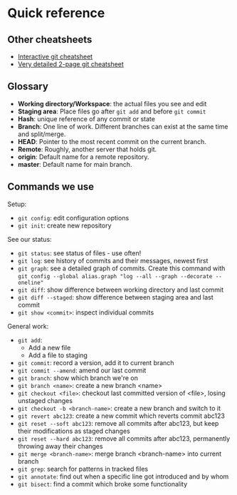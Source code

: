 # Quick reference

## Other cheatsheets

* [Interactive git cheatsheet](http://www.ndpsoftware.com/git-cheatsheet.html)
* [Very detailed 2-page git
  cheatsheet](https://users.aalto.fi/~darstr1/cheatsheets/git-for-normal-people-cheatsheet_1.0.pdf)


## Glossary

* **Working directory/Workspace**: the actual files you see and edit
* **Staging area**: Place files go after `git add` and before `git
  commit`
* **Hash**: unique reference of any commit or state
* **Branch**: One line of work.  Different branches can exist at the
  same time and split/merge.
* **HEAD**: Pointer to the most recent commit on the current branch.
* **Remote**: Roughly, another server that holds git.
* **origin**: Default name for a remote repository.
* **master**: Default name for main branch.


## Commands we use

Setup:

* `git config`: edit configuration options
* `git init`: create new repository

See our status:

* `git status`: see status of files - use often!
* `git log`: see history of commits and their messages, newest first
* `git graph`: see a detailed graph of commits.  Create this command
  with `git config --global alias.graph "log --all --graph --decorate --oneline"`
* `git diff`: show difference between working directory and last commit
* `git diff --staged`: show difference between staging area and last commit
* `git show <commit>`: inspect individual commits

General work:

* `git add`:
  - Add a new file
  - Add a file to staging
* `git commit`: record a version, add it to current branch
* `git commit --amend`: amend our last commit
* `git branch`: show which branch we're on
* `git branch <name>`: create a new branch &lt;name&gt;
* `git checkout <file>`: checkout last committed version of &lt;file&gt;, losing unstaged changes
* `git checkout -b <branch-name>`: create a new branch and switch to it
* `git revert abc123`: create a new commit which reverts commit abc123
* `git reset --soft abc123`: remove all commits after abc123, but keep their modifications as staged changes
* `git reset --hard abc123`: remove all commits after abc123, permanently throwing away their changes
* `git merge <branch-name>`: merge branch &lt;branch-name&gt; into current branch
* `git grep`: search for patterns in tracked files
* `git annotate`: find out when a specific line got introduced and by whom
* `git bisect`: find a commit which broke some functionality
